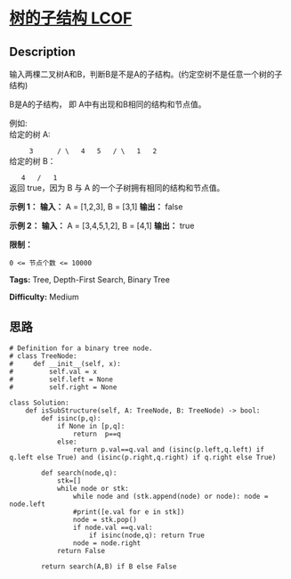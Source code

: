 # [树的子结构  LCOF][title]

## Description

输入两棵二叉树A和B，判断B是不是A的子结构。(约定空树不是任意一个树的子结构)

B是A的子结构， 即 A中有出现和B相同的结构和节点值。

例如:  
给定的树 A:

`     3      / \  
   4   5  
  / \  
 1   2`  
给定的树 B：

`   4  
  /  
 1`  
返回 true，因为 B 与 A 的一个子树拥有相同的结构和节点值。

**示例 1：**
            **输入：** A = [1,2,3], B = [3,1]    **输出：** false    

**示例 2：**
            **输入：** A = [3,4,5,1,2], B = [4,1]    **输出：** true

**限制：**

`0 <= 节点个数 <= 10000`


**Tags:** Tree, Depth-First Search, Binary Tree

**Difficulty:** Medium

## 思路

``` python3
# Definition for a binary tree node.
# class TreeNode:
#     def __init__(self, x):
#         self.val = x
#         self.left = None
#         self.right = None

class Solution:
    def isSubStructure(self, A: TreeNode, B: TreeNode) -> bool:
        def isinc(p,q):
            if None in [p,q]:
                return  p==q  
            else:
                return p.val==q.val and (isinc(p.left,q.left) if q.left else True) and (isinc(p.right,q.right) if q.right else True) 

        def search(node,q):
            stk=[]
            while node or stk:
                while node and (stk.append(node) or node): node = node.left  
                #print([e.val for e in stk])
                node = stk.pop()
                if node.val ==q.val:
                    if isinc(node,q): return True
                node = node.right 
            return False
            
        return search(A,B) if B else False              
```

[title]: https://leetcode-cn.com/problems/shu-de-zi-jie-gou-lcof
